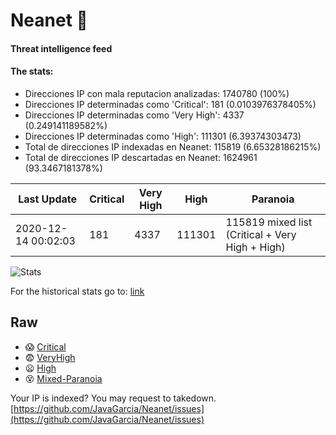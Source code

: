 # Neanet :hocho:
#### Threat intelligence feed
#### The stats:

- Direcciones IP con mala reputacion analizadas: 1740780 (100%)
- Direcciones IP determinadas como 'Critical':  181 (0.0103976378405%)
- Direcciones IP determinadas como 'Very High':  4337 (0.249141189582%)
- Direcciones IP determinadas como 'High':  111301 (6.39374303473)
- Total de direcciones IP indexadas en Neanet:  115819 (6.65328186215%)
- Total de direcciones IP descartadas en Neanet:  1624961 (93.3467181378%)

| Last Update | Critical | Very High | High | Paranoia |
| --- | --- | --- | --- | --- |
| 2020-12-14 00:02:03 | 181 | 4337 | 111301 | 115819 mixed list (Critical + Very High + High)|

![Stats](https://docs.google.com/spreadsheets/d/e/2PACX-1vSnaNMIXVabIpDJjufMlzH7poXnshF3mgd8Is1g9ytUEzVsP5my4Trn8f-xkoLLQ38xpL3HtmUexLo6/pubchart?oid=501124687&format=image)

For the historical stats go to: [link](/stats.csv)
## Raw
- :scream: [Critical](https://raw.githubusercontent.com/JavaGarcia/Neanet/master/blacklists/neanet_critical.txt)
- :fearful: [VeryHigh](https://raw.githubusercontent.com/JavaGarcia/Neanet/master/blacklists/neanet_veryHigh.txtt)
- :frowning: [High](https://raw.githubusercontent.com/JavaGarcia/Neanet/master/blacklists/neanet_high.txt)
- :dizzy_face: [Mixed-Paranoia](https://raw.githubusercontent.com/JavaGarcia/Neanet/master/blacklists/neanet_all.txt)


Your IP is indexed? You may request to takedown. [https://github.com/JavaGarcia/Neanet/issues](https://github.com/JavaGarcia/Neanet/issues)






































































































































































































































































































































































































































































































































































































































































































































































































































































































































































































































































































































































































































































































































































































































































































































































































































































































































































































































































































































































































































































































































































































































































































































































































































































































































































































































































































































































































































































